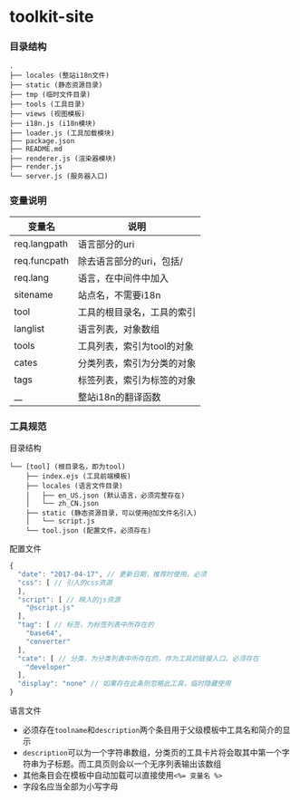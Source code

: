 toolkit-site
======

### 目录结构

```
.
├── locales (整站i18n文件)
├── static (静态资源目录)
├── tmp (临时文件目录)
├── tools (工具目录)
├── views (视图模板)
├── i18n.js (i18n模块)
├── loader.js (工具加载模块)
├── package.json
├── README.md
├── renderer.js (渲染器模块)
├── render.js
└── server.js (服务器入口)

```

### 变量说明

|变量名|说明|
|--|--|
|req.langpath|语言部分的uri|
|req.funcpath|除去语言部分的uri，包括/|
|req.lang|语言，在中间件中加入|
|sitename|站点名，不需要i18n|
|tool|工具的根目录名，工具的索引|
|langlist|语言列表，对象数组|
|tools|工具列表，索引为tool的对象|
|cates|分类列表，索引为分类的对象|
|tags|标签列表，索引为标签的对象|
|__|整站i18n的翻译函数|

### 工具规范

目录结构

```
└── [tool] (根目录名，即为tool)
    ├── index.ejs (工具前端模板)
    ├── locales (语言文件目录)
    │   ├── en_US.json (默认语言，必须完整存在)
    │   └── zh_CN.json
    ├── static (静态资源目录，可以使用@加文件名引入)
    │   └── script.js
    └── tool.json (配置文件，必须存在)

```

配置文件

```js
{
  "date": "2017-04-17", // 更新日期，推荐时使用，必须
  "css": [ // 引入的css资源
  ],
  "script": [ // 映入的js资源
    "@script.js"
  ],
  "tag": [ // 标签，为标签列表中所存在的
    "base64",
    "converter"
  ],
  "cate": [ // 分类，为分类列表中所存在的，作为工具的链接入口。必须存在
    "developer"
  ],
  "display": "none" // 如果存在此条则忽略此工具，临时隐藏使用
}

```

语言文件

 - 必须存在`toolname`和`description`两个条目用于父级模板中工具名和简介的显示
 - `description`可以为一个字符串数组，分类页的工具卡片将会取其中第一个字符串为子标题。而工具页则会以一个无序列表输出该数组
 - 其他条目会在模板中自动加载可以直接使用`<%= 变量名 %>`
 - 字段名应当全部为小写字母
